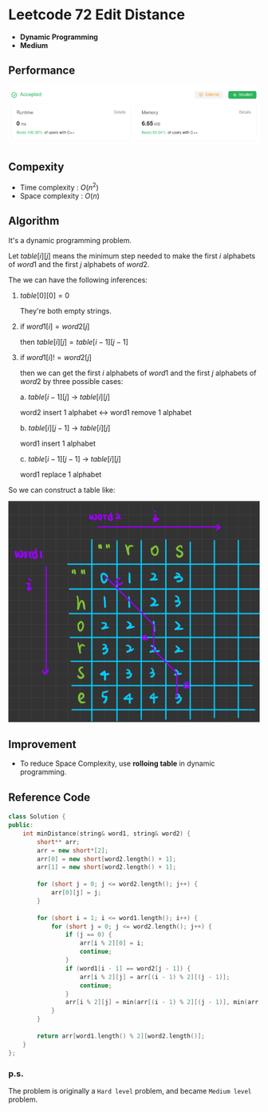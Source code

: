 # Leetcode 72 Edit Distance

 - **Dynamic Programming**
 - **Medium**

## Performance
![performance](assets/Cplusplus-performance.png)

## Compexity
 * Time complexity : $O(n^2)$
 * Space complexity : $O(n)$

## Algorithm
It's a dynamic programming problem. 

Let $table[i][j]$ means the minimum step needed to make the first $i$ alphabets of $word1$ and the first $j$ alphabets of $word2$.

The we can have the following inferences:

1. $table[0][0] = 0$ 

    They're both empty strings.

2. if $word1[i] = word2[j]$ 

    then $table[i][j] = table[i - 1][j - 1]$

3. if $word1[i] != word2[j]$

    then we can get the first $i$ alphabets of $word1$ and the first $j$ alphabets of $word2$ by three possible cases:

    a. $table[i-1][j]$ &rarr; $table[i][j]$ 
        
    word2 insert 1 alphabet
    &harr; word1 remove 1 alphabet

    b. $table[i][j-1]$ &rarr; $table[i][j]$ 
        
    word1 insert 1 alphabet

    c. $table[i-1][j-1]$ &rarr; $table[i][j]$ 
        
    word1 replace 1 alphabet

So we can construct a table like:

![Table](assets/illustration.png)

## Improvement

 * To reduce Space Complexity, use **rolloing table** in dynamic programming.

## Reference Code

```c++
class Solution {
public:
    int minDistance(string& word1, string& word2) {
        short** arr;
        arr = new short*[2];
        arr[0] = new short[word2.length() + 1];
        arr[1] = new short[word2.length() + 1];

        for (short j = 0; j <= word2.length(); j++) {
            arr[0][j] = j;
        }

        for (short i = 1; i <= word1.length(); i++) {
            for (short j = 0; j <= word2.length(); j++) {
                if (j == 0) {
                    arr[i % 2][0] = i;
                    continue;
                }
                if (word1[i - 1] == word2[j - 1]) {
                    arr[i % 2][j] = arr[(i - 1) % 2][(j - 1)];
                    continue;
                }
                arr[i % 2][j] = min(arr[(i - 1) % 2][(j - 1)], min(arr[(i - 1) % 2][j], arr[i % 2][(j - 1)])) + 1;
            }
        }

        return arr[word1.length() % 2][word2.length()];
    }
};
```

### p.s.
The problem is originally a `Hard level` problem, and became `Medium level` problem.
